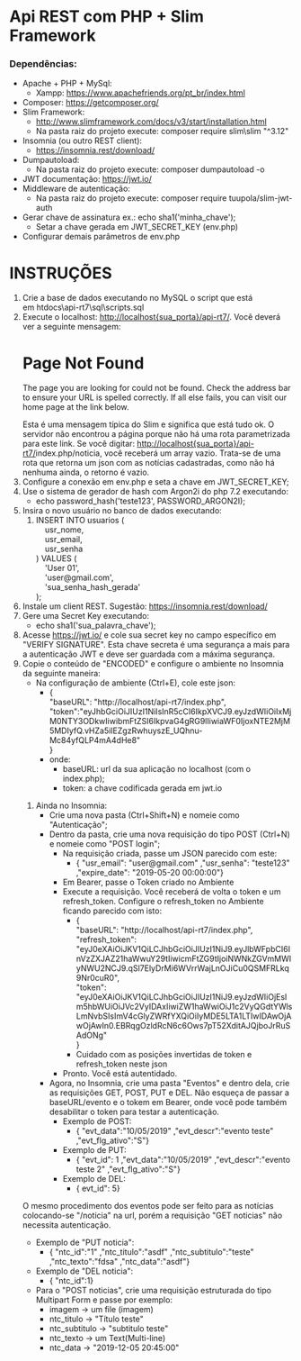<h1>Api REST com PHP + Slim Framework</h1>
<h3>Depend&ecirc;ncias:</h3>
<ul>
<li>Apache + PHP + MySql:
<ul>
<li>Xampp:&nbsp;<a href="https://www.apachefriends.org/pt_br/index.html">https://www.apachefriends.org/pt_br/index.html</a></li>
</ul>
</li>
<li>Composer:&nbsp;<a href="https://getcomposer.org/">https://getcomposer.org/</a></li>
<li>Slim Framework:&nbsp;
<ul>
<li><a href="http://www.slimframework.com/docs/v3/start/installation.html">http://www.slimframework.com/docs/v3/start/installation.html</a></li>
<li>Na pasta raiz do projeto execute: composer require slim\slim "^3.12"</li>
</ul>
</li>
<li>Insomnia (ou outro REST client):&nbsp;
<ul>
<li><a href="https://insomnia.rest/download/">https://insomnia.rest/download/</a></li>
</ul>
</li>
<li>Dumpautoload:
<ul>
<li>Na pasta raiz do projeto execute: composer dumpautoload -o</li>
</ul>
</li>
<li>JWT documenta&ccedil;&atilde;o:&nbsp;<a href="https://jwt.io/">https://jwt.io/</a></li>
<li>Middleware de autentica&ccedil;&atilde;o:
<ul>
<li>Na pasta raiz do projeto execute: composer require tuupola/slim-jwt-auth</li>
</ul>
</li>
<li>Gerar chave de assinatura ex.: echo sha1('minha_chave');
<ul>
<li>Setar a chave gerada em JWT_SECRET_KEY (env.php)</li>
</ul>
</li>
<li>Configurar demais par&acirc;metros de env.php</li>
</ul>

<h1>INSTRU&Ccedil;&Otilde;ES</h1>
<ol>
<li>Crie a base de dados executando no MySQL o script que est&aacute; em&nbsp;htdocs\api-rt7\sql\scripts.sql</li>
<li>Execute o localhost:&nbsp;<a href="http://localhost/api-rt7/">http://localhost{sua_porta}/api-rt7/</a>. Voc&ecirc; dever&aacute; ver a seguinte mensagem:&nbsp;
<h1>Page Not Found</h1>
<p>The page you are looking for could not be found. Check the address bar to ensure your URL is spelled correctly. If all else fails, you can visit our home page at the link below.</p>
Esta &eacute; uma mensagem t&iacute;pica do Slim e significa que est&aacute; tudo ok. O servidor n&atilde;o encontrou a p&aacute;gina porque n&atilde;o h&aacute; uma rota parametrizada para este link. Se voc&ecirc; digitar:&nbsp;<a href="http://localhost/api-rt7/">http://localhost{sua_porta}/api-rt7/</a>index.php/noticia, voc&ecirc; receber&aacute; um array vazio. Trata-se de uma rota que retorna um json com as not&iacute;cias cadastradas, como n&atilde;o h&aacute; nenhuma ainda, o retorno &eacute; vazio.</li>
<li>Configure a conex&atilde;o em env.php e seta a chave em JWT_SECRET_KEY;</li>
<li>Use o sistema de gerador de hash com Argon2i do php 7.2 executando:
<ul>
<li>echo password_hash('teste123', PASSWORD_ARGON2I);</li>
</ul>
</li>
<li>Insira o novo usu&aacute;rio no banco de dados executando:
<ol>
<li>INSERT INTO usuarios (<br />&nbsp; &nbsp; usr_nome,<br />&nbsp; &nbsp; usr_email,<br />&nbsp; &nbsp; usr_senha<br />) VALUES (<br />&nbsp; &nbsp; 'User 01',<br />&nbsp; &nbsp; 'user@gmail.com',<br />&nbsp; &nbsp; 'sua_senha_hash_gerada'<br />);</li>
</ol>
</li>
<li>Instale um client REST. Sugest&atilde;o:&nbsp;<a href="https://insomnia.rest/download/">https://insomnia.rest/download/</a></li>
<li>Gere uma Secret Key executando:<br />
<ul>
<li>echo sha1('sua_palavra_chave');</li>
</ul>
</li>
<li>Acesse&nbsp;<a href="https://jwt.io/">https://jwt.io/</a>&nbsp;e cole sua secret key no campo espec&iacute;fico em "VERIFY SIGNATURE". Esta chave secreta &eacute; uma seguran&ccedil;a a mais para a autentica&ccedil;&atilde;o JWT e deve ser guardada com a m&aacute;xima seguran&ccedil;a.</li>
<li>Copie o conte&uacute;do de "ENCODED" e configure o ambiente no Insomnia da seguinte maneira:
<ul>
<li>Na configura&ccedil;&atilde;o de ambiente (Ctrl+E), cole este json:
<ul>
<li>{<br /> "baseURL": "http://localhost/api-rt7/index.php",<br /> "token":"eyJhbGciOiJIUzI1NiIsInR5cCI6IkpXVCJ9.eyJzdWIiOiIxMjM0NTY3ODkwIiwibmFtZSI6IkpvaG4gRG9lIiwiaWF0IjoxNTE2MjM5MDIyfQ.vHZa5iIEZgzRwhuyszE_UQhnu-Mc84yfQLP4mA4dHe8"<br />}</li>
<li>onde:
<ul>
<li>baseURL: url da sua aplica&ccedil;&atilde;o no localhost (com o index.php);</li>
<li>token: a chave codificada gerada em&nbsp;jwt.io</li>
</ul>
</li>
</ul>
</li>
</ul>
</li>
<ol>
<li>Ainda no Insomnia:
<ul>
<li>Crie uma nova pasta (Ctrl+Shift+N) e nomeie como "Autentica&ccedil;&atilde;o";</li>
<li>Dentro da pasta, crie uma nova requisi&ccedil;&atilde;o do tipo POST (Ctrl+N) e nomeie como "POST login";
<ul>
<li>Na requisi&ccedil;&atilde;o criada, passe um JSON parecido com este:
<ul>
<li>{ "usr_email": "user@gmail.com" ,"usr_senha": "teste123" ,"expire_date": "2019-05-20 00:00:00"}</li>
</ul>
</li>
<li>Em Bearer, passe o Token criado no Ambiente</li>
<li>Execute a requisi&ccedil;&atilde;o. Voc&ecirc; receber&aacute; de volta o token e um refresh_token. Configure o refresh_token no Ambiente ficando parecido com isto:
<ul>
<li>{<br /> "baseURL": "http://localhost/api-rt7/index.php",<br /> "refresh_token": "eyJ0eXAiOiJKV1QiLCJhbGciOiJIUzI1NiJ9.eyJlbWFpbCI6InVzZXJAZ21haWwuY29tIiwicmFtZG9tIjoiNWNkZGVmMWIyNWU2NCJ9.qSl7ElyDrMi6WVrrWajLnOJiCu0QSMFRLkq9Nr0cuR0",<br /> "token": "eyJ0eXAiOiJKV1QiLCJhbGciOiJIUzI1NiJ9.eyJzdWIiOjEsIm5hbWUiOiJVc2VyIDAxIiwiZW1haWwiOiJ1c2VyQGdtYWlsLmNvbSIsImV4cGlyZWRfYXQiOiIyMDE5LTA1LTIwIDAwOjAwOjAwIn0.EBRqgOzldRcN6c6Ows7pT52XditAJQjboJrRuSAdONg"<br />}</li>
<li>Cuidado com as posi&ccedil;&otilde;es invertidas de token e refresh_token neste json</li>
</ul>
</li>
<li>Pronto. Voc&ecirc; est&aacute; autentidado.</li>
</ul>
</li>
<li>Agora, no Insomnia, crie uma pasta "Eventos" e dentro dela, crie as requisi&ccedil;&otilde;es GET, POST, PUT e DEL. N&atilde;o esque&ccedil;a de passar a baseURL/evento e o tokem em Bearer, onde voc&ecirc; pode tamb&eacute;m desabilitar o token para testar a autentica&ccedil;&atilde;o.
<ul>
<li>Exemplo de POST:
<ul>
<li>{ "evt_data":"10/05/2019" ,"evt_descr":"evento teste" ,"evt_flg_ativo":"S"}</li>
</ul>
</li>
<li>Exemplo de PUT:
<ul>
<li>{ "evt_id": 1 ,"evt_data":"10/05/2019" ,"evt_descr":"evento teste 2" ,"evt_flg_ativo":"S"}</li>
</ul>
</li>
<li>Exemplo de DEL:
<ul>
<li>{ evt_id": 5}</li>
</ul>
</li>
</ul>
</li>
</ul>
</li>
</ol>
<p>O mesmo procedimento dos eventos pode ser feito para as not&iacute;cias colocando-se "/noticia" na url, por&eacute;m a requisi&ccedil;&atilde;o "GET noticias" n&atilde;o necessita autentica&ccedil;&atilde;o.</p>
<ul>
<li>Exemplo de "PUT noticia":
<ul>
<li>{ "ntc_id":"1" ,"ntc_titulo":"asdf" ,"ntc_subtitulo":"teste" ,"ntc_texto":"fdsa" ,"ntc_data":"asdf"}</li>
</ul>
</li>
<li>Exemplo de "DEL noticia":
<ul>
<li>{ "ntc_id":1}</li>
</ul>
</li>
<li>Para o "POST noticias", crie uma requisi&ccedil;&atilde;o estruturada do tipo Multipart Form e passe por exemplo:
<ul>
<li>imagem -&gt; um file (imagem)</li>
<li>ntc_titulo -&gt; "T&iacute;tulo teste"</li>
<li>ntc_subtitulo -&gt; "subtitulo teste"</li>
<li>ntc_texto -&gt; um Text(Multi-line)</li>
<li>ntc_data -&gt; "2019-12-05 20:45:00"</li>
</ul>
</li>
</ul>

